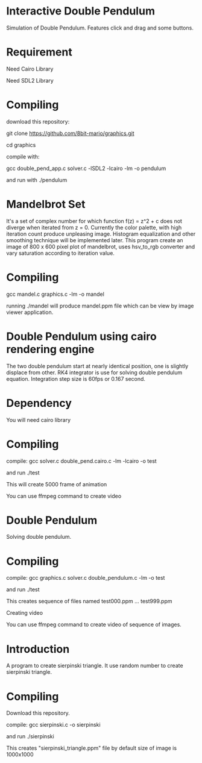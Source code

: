 # Interactive Double Pendulum
Simulation of Double Pendulum. Features click and drag and some buttons.

# Requirement
Need Cairo Library

Need SDL2 Library

# Compiling
download this repository:

git clone https://github.com/8bit-mario/graphics.git

cd graphics

compile with:

gcc double_pend_app.c solver.c -lSDL2 -lcairo -lm -o pendulum

and
run with ./pendulum

# Mandelbrot Set
It's a set of complex number for which function f(z) = z^2 + c does not diverge when iterated from z = 0.
Currently the color palette, with high iteration count produce unpleasing image. Histogram equalization and other
smoothing technique will be implemented later. This program create an image of 800 x 600 pixel plot of mandelbrot, uses hsv_to_rgb converter and vary saturation according to iteration value.

# Compiling
gcc mandel.c graphics.c -lm -o mandel

running ./mandel will produce mandel.ppm file which can be view by image viewer application.

# Double Pendulum using cairo rendering engine
The two double pendulum start at nearly identical position, one is slightly displace from other.
RK4 integrator is use for solving double pendulum equation. Integration step size is 60fps or 0.167 second.

# Dependency
You will need cairo library

# Compiling
compile:
gcc solver.c double_pend.cairo.c -lm -lcairo -o test

and run ./test

This will create 5000 frame of animation

You can use ffmpeg command to create video
# Double Pendulum
Solving double pendulum.

# Compiling

compile:
gcc graphics.c solver.c double_pendulum.c -lm -o test

and run ./test

This creates sequence of files named test000.ppm ... test999.ppm

Creating video

You can use ffmpeg command to create video of sequence of images.
# Introduction
A program to create sierpinski triangle.
It use random number to create sierpinski triangle.

# Compiling
Download this repository.

compile:
gcc sierpinski.c -o sierpinski

and run ./sierpinski
 
This creates "sierpinski_triangle.ppm" file by default size of image is 1000x1000
